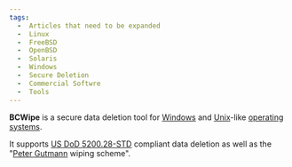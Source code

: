 ```yaml
---
tags:
  -  Articles that need to be expanded 
  -  Linux
  -  FreeBSD
  -  OpenBSD
  -  Solaris
  -  Windows
  -  Secure Deletion
  -  Commercial Softwre
  -  Tools
---
```

**BCWipe** is a secure data deletion tool for
[Windows](windows.md) and [Unix](unix.md)-like
[operating systems](operating_systems.md).

It supports [US DoD 5200.28-STD](us_dod_5200.28-std.md)
compliant data deletion as well as the "[Peter
Gutmann](peter_gutmann.md) wiping scheme".